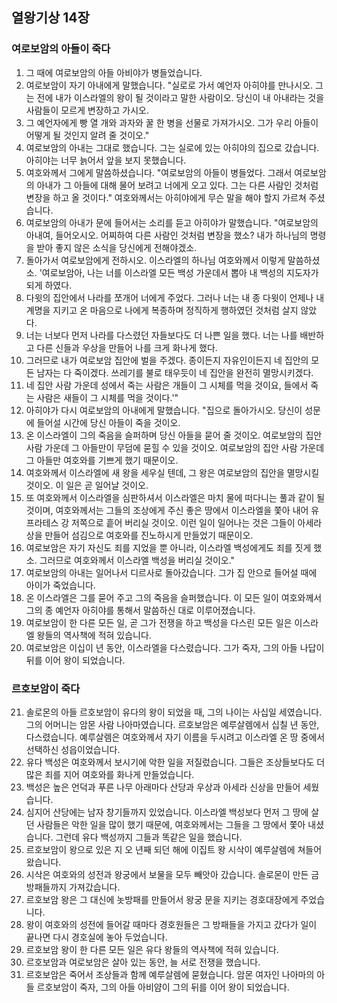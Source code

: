 ## 열왕기상 14장

### 여로보암의 아들이 죽다
1. 그 때에 여로보암의 아들 아비야가 병들었습니다.
2. 여로보암이 자기 아내에게 말했습니다. "실로로 가서 예언자 아히야를 만나시오. 그는 전에 내가 이스라엘의 왕이 될 것이라고 말한 사람이오. 당신이 내 아내라는 것을 사람들이 모르게 변장하고 가시오.
3. 그 예언자에게 빵 열 개와 과자와 꿀 한 병을 선물로 가져가시오. 그가 우리 아들이 어떻게 될 것인지 알려 줄 것이오."
4. 여로보암의 아내는 그대로 했습니다. 그는 실로에 있는 아히야의 집으로 갔습니다. 아히야는 너무 늙어서 앞을 보지 못했습니다.
5. 여호와께서 그에게 말씀하셨습니다. "여로보암의 아들이 병들었다. 그래서 여로보암의 아내가 그 아들에 대해 물어 보려고 너에게 오고 있다. 그는 다른 사람인 것처럼 변장을 하고 올 것이다." 여호와께서는 아히야에게 무슨 말을 해야 할지 가르쳐 주셨습니다.
6. 여로보암의 아내가 문에 들어서는 소리를 듣고 아히야가 말했습니다. "여로보암의 아내여, 들어오시오. 어찌하여 다른 사람인 것처럼 변장을 했소? 내가 하나님의 명령을 받아 좋지 않은 소식을 당신에게 전해야겠소.
7. 돌아가서 여로보암에게 전하시오. 이스라엘의 하나님 여호와께서 이렇게 말씀하셨소. '여로보암아, 나는 너를 이스라엘 모든 백성 가운데서 뽑아 내 백성의 지도자가 되게 하였다.
8. 다윗의 집안에서 나라를 쪼개어 너에게 주었다. 그러나 너는 내 종 다윗이 언제나 내 계명을 지키고 온 마음으로 나에게 복종하며 정직하게 행하였던 것처럼 살지 않았다.
9. 너는 너보다 먼저 나라를 다스렸던 자들보다도 더 나쁜 일을 했다. 너는 나를 배반하고 다른 신들과 우상을 만들어 나를 크게 화나게 했다.
10. 그러므로 내가 여로보암 집안에 벌을 주겠다. 종이든지 자유인이든지 네 집안의 모든 남자는 다 죽이겠다. 쓰레기를 불로 태우듯이 네 집안을 완전히 멸망시키겠다.
11. 네 집안 사람 가운데 성에서 죽는 사람은 개들이 그 시체를 먹을 것이요, 들에서 죽는 사람은 새들이 그 시체를 먹을 것이다.'"
12. 아히야가 다시 여로보암의 아내에게 말했습니다. "집으로 돌아가시오. 당신이 성문에 들어설 시간에 당신 아들이 죽을 것이오.
13. 온 이스라엘이 그의 죽음을 슬퍼하며 당신 아들을 묻어 줄 것이오. 여로보암의 집안 사람 가운데 그 아들만이 무덤에 묻힐 수 있을 것이오. 여로보암의 집안 사람 가운데 그 아들만 여호와를 기쁘게 했기 때문이오.
14. 여호와께서 이스라엘에 새 왕을 세우실 텐데, 그 왕은 여로보암의 집안을 멸망시킬 것이오. 이 일은 곧 일어날 것이오.
15. 또 여호와께서 이스라엘을 심판하셔서 이스라엘은 마치 물에 떠다니는 풀과 같이 될 것이며, 여호와께서는 그들의 조상에게 주신 좋은 땅에서 이스라엘을 쫓아 내어 유프라테스 강 저쪽으로 흩어 버리실 것이오. 이런 일이 일어나는 것은 그들이 아세라 상을 만들어 섬김으로 여호와를 진노하시게 만들었기 때문이오.
16. 여로보암은 자기 자신도 죄를 지었을 뿐 아니라, 이스라엘 백성에게도 죄를 짓게 했소. 그러므로 여호와께서 이스라엘 백성을 버리실 것이오."
17. 여로보암의 아내는 일어나서 디르사로 돌아갔습니다. 그가 집 안으로 들어설 때에 아이가 죽었습니다.
18. 온 이스라엘은 그를 묻어 주고 그의 죽음을 슬퍼했습니다. 이 모든 일이 여호와께서 그의 종 예언자 아히야를 통해서 말씀하신 대로 이루어졌습니다.
19. 여로보암이 한 다른 모든 일, 곧 그가 전쟁을 하고 백성을 다스린 모든 일은 이스라엘 왕들의 역사책에 적혀 있습니다.
20. 여로보암은 이십이 년 동안, 이스라엘을 다스렸습니다. 그가 죽자, 그의 아들 나답이 뒤를 이어 왕이 되었습니다.
### 르호보암이 죽다
21. 솔로몬의 아들 르호보암이 유다의 왕이 되었을 때, 그의 나이는 사십일 세였습니다. 그의 어머니는 암몬 사람 나아마였습니다. 르호보암은 예루살렘에서 십칠 년 동안, 다스렸습니다. 예루살렘은 여호와께서 자기 이름을 두시려고 이스라엘 온 땅 중에서 선택하신 성읍이었습니다.
22. 유다 백성은 여호와께서 보시기에 악한 일을 저질렀습니다. 그들은 조상들보다도 더 많은 죄를 지어 여호와를 화나게 만들었습니다.
23. 백성은 높은 언덕과 푸른 나무 아래마다 산당과 우상과 아세라 신상을 만들어 세웠습니다.
24. 심지어 산당에는 남자 창기들까지 있었습니다. 이스라엘 백성보다 먼저 그 땅에 살던 사람들은 악한 일을 많이 했기 때문에, 여호와께서는 그들을 그 땅에서 쫓아 내셨습니다. 그런데 유다 백성까지 그들과 똑같은 일을 했습니다.
25. 르호보암이 왕으로 있은 지 오 년째 되던 해에 이집트 왕 시삭이 예루살렘에 쳐들어왔습니다.
26. 시삭은 여호와의 성전과 왕궁에서 보물을 모두 빼앗아 갔습니다. 솔로몬이 만든 금방패들까지 가져갔습니다.
27. 르호보암 왕은 그 대신에 놋방패를 만들어서 왕궁 문을 지키는 경호대장에게 주었습니다.
28. 왕이 여호와의 성전에 들어갈 때마다 경호원들은 그 방패들을 가지고 갔다가 일이 끝나면 다시 경호실에 놓아 두었습니다.
29. 르호보암 왕이 한 다른 모든 일은 유다 왕들의 역사책에 적혀 있습니다.
30. 르호보암과 여로보암은 살아 있는 동안, 늘 서로 전쟁을 했습니다.
31. 르호보암은 죽어서 조상들과 함께 예루살렘에 묻혔습니다. 암몬 여자인 나아마의 아들 르호보암이 죽자, 그의 아들 아비얌이 그의 뒤를 이어 왕이 되었습니다.